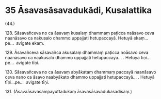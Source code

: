# 35 Āsavasāsavadukādi, Kusalattika

(44.)

128\. Sāsavañceva no ca āsavaṃ kusalaṃ dhammaṃ paṭicca naāsavo ceva naanāsavo ca nakusalo dhammo uppajjati hetupaccayā. Hetuyā ekaṃ…pe…  avigate ekaṃ.

129\. Āsavañceva sāsavañca akusalaṃ dhammaṃ paṭicca noāsavo ceva naanāsavo ca naakusalo dhammo uppajjati hetupaccayā… . Hetuyā tīṇi…pe…  avigate tīṇi.

130\. Sāsavañceva no ca āsavaṃ abyākataṃ dhammaṃ paccayā naanāsavo ceva nano ca āsavo naabyākato dhammo uppajjati hetupaccayā… . Hetuyā tīṇi…pe…  avigate tīṇi.

131\. (Āsavaāsavasampayuttadukaṃ āsavasāsavadukasadisaṃ.)
